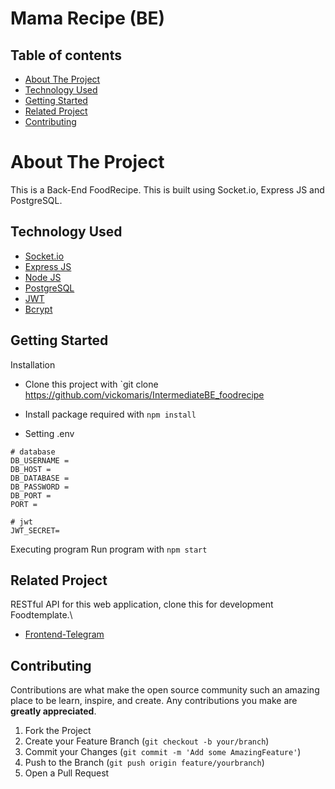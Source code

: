 
<h1>Mama Recipe (BE)</h1>

## Table of contents
- [About The Project](#about-the-project)
- [Technology Used](#technology-used)
- [Getting Started](#getting-started)
- [Related Project](#related-project)
- [Contributing](#contributing)

# About The Project
This is a Back-End FoodRecipe. This is built using Socket.io, Express JS and PostgreSQL.

## Technology Used
- [Socket.io](https://socket.io/)
- [Express JS](https://expressjs.com/)
- [Node JS](https://nodejs.org/en/)
- [PostgreSQL](https://www.postgresql.org/)
- [JWT](https://jwt.io/)
- [Bcrypt](https://www.npmjs.com/package/bcrypt)

## Getting Started
Installation

- Clone this project with `git clone https://github.com/vickomaris/IntermediateBE_foodrecipe

- Install package required with ```npm install```

- Setting .env

```
# database
DB_USERNAME = 
DB_HOST = 
DB_DATABASE = 
DB_PASSWORD =
DB_PORT = 
PORT = 

# jwt
JWT_SECRET=

```
Executing program
Run program with ```npm start```

## Related Project

RESTful API for this web application, clone this for development Foodtemplate.\
- [Frontend-Telegram](https://github.com/vickomaris/Telegram-FE)

## Contributing

Contributions are what make the open source community such an amazing place to be learn, inspire, and create. Any contributions you make are **greatly appreciated**.

1. Fork the Project
2. Create your Feature Branch (`git checkout -b your/branch`)
3. Commit your Changes (`git commit -m 'Add some AmazingFeature'`)
4. Push to the Branch (`git push origin feature/yourbranch`)
5. Open a Pull Request
